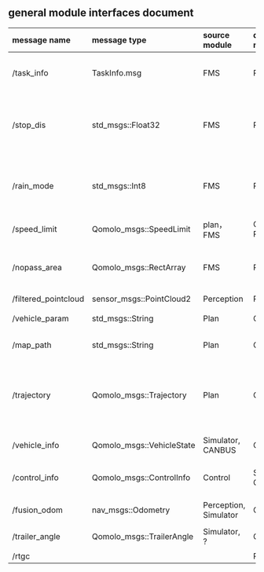 ## general module interfaces document

|message name | message type | source module | des module  |description |
|:------------|:-------------|:--------------|:------------|:-----------|  
|/task\_info  | TaskInfo.msg | FMS           | Plan        |routing destination and other info|
|/stop\_dis   | std\_msgs::Float32 | FMS     | Plan        |轮胎吊上的激光雷达偏移量，用以调整停止位置| 
|/rain\_mode  | std\_msgs::Int8 | FMS        | Plan        |2: 有雨; 有雨的话会将最大限制速度更新到3m/s|
|/speed\_limit| Qomolo\_msgs::SpeedLimit| plan， FMS|Control, Plan       | 限制最大速度|
|/nopass\_area| Qomolo\_msgs::RectArray | FMS| Plan          | 不可通行区域信息，将会触发重新规划路径|
|/filtered\_pointcloud| sensor\_msgs::PointCloud2 | Perception| Plan     |????|
|/vehicle\_param   | std\_msgs::String | Plan     | Control  |车辆几何参数|
|/map\_path   | std\_msgs::String | Plan     | Control  |地图所在文件路径|
|/trajectory   | Qomolo\_msgs::Trajectory | Plan     | Control  |规划信息，目前是全局局路径点信息，可以优化为局部路径点|
|/vehicle\_info   | Qomolo\_msgs::VehicleState | Simulator, CANBUS     | Control  |用于仿真环境新增|
|/control\_info   | Qomolo\_msgs::ControlInfo | Control    | Simulator, CANBUS  |车辆当前时刻执行的控制指令|
|/fusion\_odom   | nav\_msgs::Odometry | Perception, Simulator     | Control  |融合定位信息|
|/trailer\_angle   | Qomolo\_msgs::TrailerAngle | Simulator, ?     | Control  |车辆几何参数|
|/rtgc   |  |      | Plan  |    |